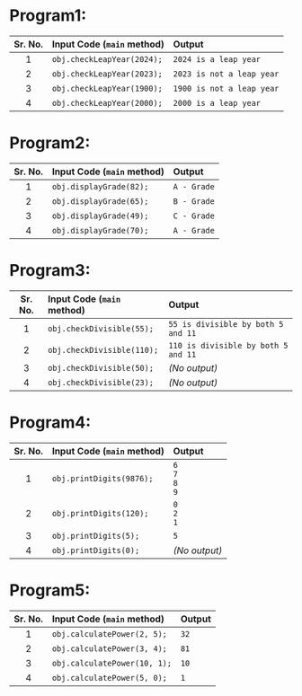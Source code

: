 # Program1:
| Sr. No. | Input Code (`main` method) | Output |
| :---: | :--- | :--- |
| 1 | `obj.checkLeapYear(2024);` | `2024 is a leap year` |
| 2 | `obj.checkLeapYear(2023);` | `2023 is not a leap year` |
| 3 | `obj.checkLeapYear(1900);` | `1900 is not a leap year` |
| 4 | `obj.checkLeapYear(2000);` | `2000 is a leap year` |

# Program2:
| Sr. No. | Input Code (`main` method) | Output |
| :---: | :--- | :--- |
| 1 | `obj.displayGrade(82);` | `A - Grade` |
| 2 | `obj.displayGrade(65);` | `B - Grade` |
| 3 | `obj.displayGrade(49);` | `C - Grade` |
| 4 | `obj.displayGrade(70);` | `A - Grade` |

# Program3:
| Sr. No. | Input Code (`main` method) | Output |
| :---: | :--- | :--- |
| 1 | `obj.checkDivisible(55);` | `55 is divisible by both 5 and 11` |
| 2 | `obj.checkDivisible(110);` | `110 is divisible by both 5 and 11` |
| 3 | `obj.checkDivisible(50);` | *(No output)* |
| 4 | `obj.checkDivisible(23);` | *(No output)* |

# Program4:
| Sr. No. | Input Code (`main` method) | Output |
| :---: | :--- | :--- |
| 1 | `obj.printDigits(9876);` | `6`<br>`7`<br>`8`<br>`9` |
| 2 | `obj.printDigits(120);` | `0`<br>`2`<br>`1` |
| 3 | `obj.printDigits(5);` | `5` |
| 4 | `obj.printDigits(0);` | *(No output)* |

# Program5:
| Sr. No. | Input Code (`main` method) | Output |
| :---: | :--- | :--- |
| 1 | `obj.calculatePower(2, 5);` | `32` |
| 2 | `obj.calculatePower(3, 4);` | `81` |
| 3 | `obj.calculatePower(10, 1);` | `10` |
| 4 | `obj.calculatePower(5, 0);` | `1` |
